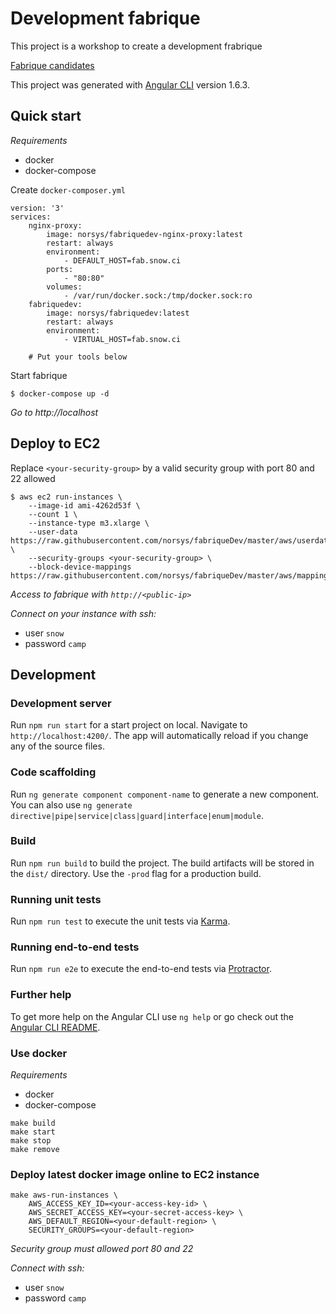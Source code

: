 # Development fabrique

This project is a workshop to create a development frabrique

[Fabrique candidates](./src/assets/docs/Candidats.md)

This project was generated with [Angular CLI](https://github.com/angular/angular-cli) version 1.6.3.

## Quick start

*Requirements*

- docker
- docker-compose

Create `docker-composer.yml`
```
version: '3'
services:
    nginx-proxy:
        image: norsys/fabriquedev-nginx-proxy:latest
        restart: always
        environment:
            - DEFAULT_HOST=fab.snow.ci
        ports:
            - "80:80"
        volumes:
            - /var/run/docker.sock:/tmp/docker.sock:ro
    fabriquedev:
        image: norsys/fabriquedev:latest
        restart: always
        environment:
            - VIRTUAL_HOST=fab.snow.ci
            
    # Put your tools below
```

Start fabrique

```
$ docker-compose up -d
```

*Go to http://localhost*

## Deploy to EC2

Replace `<your-security-group>` by a valid security group with port 80 and 22 allowed

```
$ aws ec2 run-instances \
    --image-id ami-4262d53f \
    --count 1 \
    --instance-type m3.xlarge \
    --user-data https://raw.githubusercontent.com/norsys/fabriqueDev/master/aws/userdata.yml \
    --security-groups <your-security-group> \
    --block-device-mappings https://raw.githubusercontent.com/norsys/fabriqueDev/master/aws/mapping.json
```

*Access to fabrique with `http://<public-ip>`*

*Connect on your instance with ssh:*
- user `snow`
- password `camp`

## Development

### Development server

Run `npm run start` for a start project on local. Navigate to `http://localhost:4200/`. The app will automatically reload if you change any of the source files.

### Code scaffolding

Run `ng generate component component-name` to generate a new component. You can also use `ng generate directive|pipe|service|class|guard|interface|enum|module`.

### Build

Run `npm run build` to build the project. The build artifacts will be stored in the `dist/` directory. Use the `-prod` flag for a production build.

### Running unit tests

Run `npm run test` to execute the unit tests via [Karma](https://karma-runner.github.io).

### Running end-to-end tests

Run `npm run e2e` to execute the end-to-end tests via [Protractor](http://www.protractortest.org/).

### Further help

To get more help on the Angular CLI use `ng help` or go check out the [Angular CLI README](https://github.com/angular/angular-cli/blob/master/README.md).

### Use docker

*Requirements*

- docker
- docker-compose


```
make build
make start
make stop
make remove
```

### Deploy latest docker image online to EC2 instance

```
make aws-run-instances \
    AWS_ACCESS_KEY_ID=<your-access-key-id> \
    AWS_SECRET_ACCESS_KEY=<your-secret-access-key> \
    AWS_DEFAULT_REGION=<your-default-region> \
    SECURITY_GROUPS=<your-default-region>
```

*Security group must allowed port 80 and 22*

*Connect with ssh:*
- user `snow`
- password `camp`